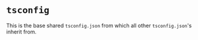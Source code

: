 # `tsconfig`

This is the base shared `tsconfig.json` from which all other `tsconfig.json`'s
inherit from.
